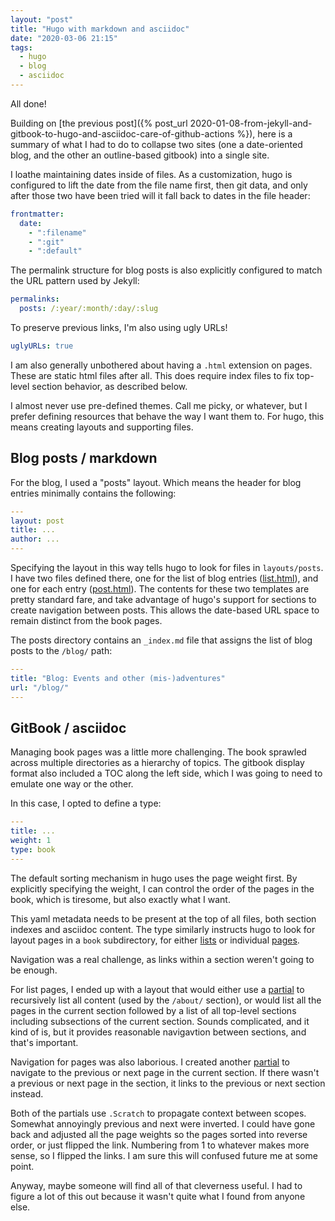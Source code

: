 ```yaml
---
layout: "post"
title: "Hugo with markdown and asciidoc"
date: "2020-03-06 21:15"
tags:
  - hugo
  - blog
  - asciidoc
---
```

All done!

Building on [the previous post]({% post_url 2020-01-08-from-jekyll-and-gitbook-to-hugo-and-asciidoc-care-of-github-actions %}), here is a summary of what I had to do to collapse two sites (one a date-oriented blog, and the other an outline-based gitbook) into a single site.

I loathe maintaining dates inside of files. As a customization, hugo is configured to lift the date from the file name first, then git data, and only after those two have been tried will it fall back to dates in the file header:

```yaml
frontmatter:
  date:
    - ":filename"
    - ":git"
    - ":default"
```

The permalink structure for blog posts is also explicitly configured to match the URL pattern used by Jekyll:

```yaml
permalinks:
  posts: /:year/:month/:day/:slug
```

To preserve previous links, I'm also using ugly URLs!

```yaml
uglyURLs: true
```

I am also generally unbothered about having a `.html` extension on pages. These are static html files after all. This does require index files to fix top-level section behavior, as described below.

I almost never use pre-defined themes. Call me picky, or whatever, but I prefer defining resources that behave the way I want them to. For hugo, this means creating layouts and supporting files.

## Blog posts / markdown

For the blog, I used a "posts" layout. Which means the header for blog entries minimally contains the following:

```yaml
---
layout: post
title: ...
author: ...
---
```

Specifying the layout in this way tells hugo to look for files in `layouts/posts`. I have two files defined there, one for the list of blog entries ([list.html](https://github.com/gameontext/gameontext-docs/blob/to-hugo/site/layouts/posts/list.html)), and one for each entry ([post.html](https://github.com/gameontext/gameontext-docs/blob/to-hugo/site/layouts/posts/post.html)). The contents for these two templates are pretty standard fare, and take advantage of hugo's support for sections to create navigation between posts. This allows the date-based URL space to remain distinct from the book pages.

The posts directory contains an `_index.md` file that assigns the list of blog posts to the `/blog/` path:

```yaml
---
title: "Blog: Events and other (mis-)adventures"
url: "/blog/"
---
```

## GitBook / asciidoc

Managing book pages was a little more challenging. The book sprawled across multiple directories as a hierarchy of topics. The gitbook display format also included a TOC along the left side, which I was going to need to emulate one way or the other.

In this case, I opted to define a type:

```yaml
---
title: ...
weight: 1
type: book
---
```

The default sorting mechanism in hugo uses the page weight first. By explicitly specifying the weight, I can control the order of the pages in the book, which is tiresome, but also exactly what I want.

This yaml metadata needs to be present at the top of all files, both section indexes and asciidoc content. The type similarly instructs hugo to look for layout pages in a `book` subdirectory, for either [lists](https://github.com/gameontext/gameontext-docs/blob/to-hugo/site/layouts/book/list.html) or individual [pages](https://github.com/gameontext/gameontext-docs/blob/to-hugo/site/layouts/book/single.html).

Navigation was a real challenge, as links within a section weren't going to be enough.

For list pages, I ended up with a layout that would either use a [partial](https://github.com/gameontext/gameontext-docs/blob/to-hugo/site/layouts/partials/section-index.html) to recursively list all content (used by the `/about/` section), or would list all the pages in the current section followed by a list of all top-level sections including subsections of the current section. Sounds complicated, and it kind of is, but it provides reasonable navigavtion between sections, and that's important.

Navigation for pages was also laborious. I created another [partial](https://github.com/gameontext/gameontext-docs/blob/to-hugo/site/layouts/partials/prevnext-section.html) to navigate to the previous or next page in the current section. If there wasn't a previous or next page in the section, it links to the previous or next section instead.

Both of the partials use `.Scratch` to propagate context between scopes. Somewhat annoyingly previous and next were inverted. I could have gone back and adjusted all the page weights so the pages sorted into reverse order, or just flipped the link. Numbering from 1 to whatever makes more sense, so I flipped the links. I am sure this will confused future me at some point.

Anyway, maybe someone will find all of that cleverness useful. I had to figure a lot of this out because it wasn't quite what I found from anyone else.
